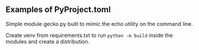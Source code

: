 ## Examples of PyProject.toml

Simple module gecko.py built to mimic the echo utility on the command line.

Create venv from requirements.txt to run `python -m build` inside the modules and create a distribution.
